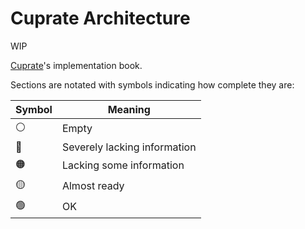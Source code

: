 # Cuprate Architecture
WIP

[Cuprate](https://github.com/Cuprate/cuprate)'s implementation book.

Sections are notated with symbols indicating how complete they are:

| Symbol | Meaning |
|--------|---------|
| ⚪️     | Empty
| 🔴     | Severely lacking information
| 🟠     | Lacking some information
| 🟡     | Almost ready
| 🟢     | OK

&nbsp;